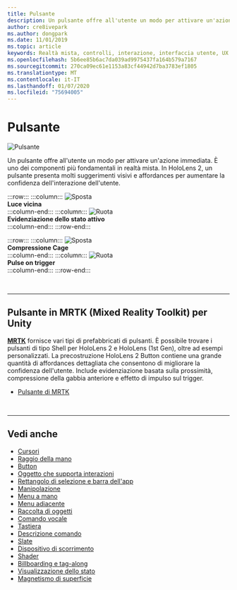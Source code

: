 ```yaml
---
title: Pulsante
description: Un pulsante offre all'utente un modo per attivare un'azione immediata. È uno dei componenti più fondamentali in realtà mista.
author: cre8ivepark
ms.author: dongpark
ms.date: 11/01/2019
ms.topic: article
keywords: Realtà mista, controlli, interazione, interfaccia utente, UX
ms.openlocfilehash: 5b6ee85b6ac7da039ad9975437fa164b579a7167
ms.sourcegitcommit: 270ca09ec61e1153a83cf44942d7ba3783ef1805
ms.translationtype: MT
ms.contentlocale: it-IT
ms.lasthandoff: 01/07/2020
ms.locfileid: "75694005"
---
```

# <a name="button"></a>Pulsante

![Pulsante](images/UX/UX_Hero_Button.jpg)

Un pulsante offre all'utente un modo per attivare un'azione immediata. È uno dei componenti più fondamentali in realtà mista. In HoloLens 2, un pulsante presenta molti suggerimenti visivi e affordances per aumentare la confidenza dell'interazione dell'utente. 


:::row:::
    :::column:::
       ![Sposta](images/UX/UX_Button_Affordance_ProximityLight.jpg)<br>
       **Luce vicina**<br>
    :::column-end:::
    :::column:::
       ![Ruota](images/UX/UX_Button_Affordance_FocusHighlight.jpg)<br>
        **Evidenziazione dello stato attivo**<br>
    :::column-end:::
:::row-end:::

:::row:::
    :::column:::
       ![Sposta](images/UX/UX_Button_Affordance_Compression.jpg)<br>
       **Compressione Cage**<br>
    :::column-end:::
    :::column:::
       ![Ruota](images/UX/UX_Button_Affordance_Pulse.jpg)<br>
        **Pulse on trigger**<br>
    :::column-end:::
:::row-end:::

<br>


---

## <a name="button-in-mrtkmixed-reality-toolkit-for-unity"></a>Pulsante in MRTK (Mixed Reality Toolkit) per Unity
**[MRTK](https://github.com/Microsoft/MixedRealityToolkit-Unity)** fornisce vari tipi di prefabbricati di pulsanti. È possibile trovare i pulsanti di tipo Shell per HoloLens 2 e HoloLens (1st Gen), oltre ad esempi personalizzati. La precostruzione HoloLens 2 Button contiene una grande quantità di affordances dettagliata che consentono di migliorare la confidenza dell'utente. Include evidenziazione basata sulla prossimità, compressione della gabbia anteriore e effetto di impulso sul trigger.

* [Pulsante di MRTK](https://microsoft.github.io/MixedRealityToolkit-Unity/Documentation/README_Button.html)



<br>

---


## <a name="see-also"></a>Vedi anche

* [Cursori](cursors.md)
* [Raggio della mano](point-and-commit.md)
* [Button](button.md)
* [Oggetto che supporta interazioni](interactable-object.md)
* [Rettangolo di selezione e barra dell'app](app-bar-and-bounding-box.md)
* [Manipolazione](direct-manipulation.md)
* [Menu a mano](hand-menu.md)
* [Menu adiacente](near-menu.md)
* [Raccolta di oggetti](object-collection.md)
* [Comando vocale](voice-input.md)
* [Tastiera](keyboard.md)
* [Descrizione comando](tooltip.md)
* [Slate](slate.md)
* [Dispositivo di scorrimento](slider.md)
* [Shader](shader.md)
* [Billboarding e tag-along](billboarding-and-tag-along.md)
* [Visualizzazione dello stato](progress.md)
* [Magnetismo di superficie](surface-magnetism.md)
